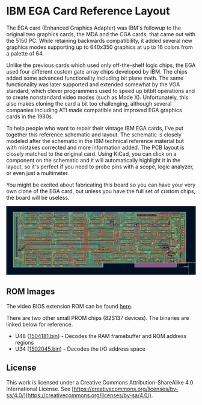 # IBM EGA Card Reference Layout

The EGA card (Enhanced Graphics Adapter) was IBM's followup to the original two graphics cards, the MDA and the CGA cards, that came out with the 5150 PC. While retaining backwards compatibility, it added several new graphics modes supporting up to 640x350 graphics at up to 16 colors from a palette of 64.

Unlike the previous cards which used only off-the-shelf logic chips, the EGA used four different custom gate array chips developed by IBM. The chips added some advanced functionality including bit plane math. The same functionality was later supported and extended somewhat by the VGA standard, which clever programmers used to speed up bitblt operations and to create nonstandard video modes (such as Mode X). Unfortunately, this also makes cloning the card a bit too challenging, although several companies including ATI made compatible and improved EGA graphics cards in the 1980s.

To help people who want to repair their vintage IBM EGA cards, I've put together this reference schematic and layout. The schematic is closely modeled after the schematic in the IBM technical reference material but with mistakes corrected and more information added. The PCB layout is closely matched to the original card. Using KiCad, you can click on a component on the schematic and it will automatically highlight it in the layout, so it's perfect if you need to probe pins with a scope, logic analyzer, or even just a multimeter.

You might be excited about fabricating this board so you can have your very own clone of the EGA card, but unless you have the full set of custom chips, the board will be useless.

![Board layout image](https://github.com/schlae/EGACard/blob/main/EGACard.png)

## ROM Images

The video BIOS extension ROM can be found [here](https://minuszerodegrees.net/rom/rom.htm).

There are two other small PROM chips (82S137 devices). The binaries are linked below for reference.

* U48 ([1504181.bin](https://github.com/schlae/EGACard/blob/main/proms/1504181.BIN)) - Decodes the RAM framebuffer and ROM address regions
* U34 ([1502045.bin](https://github.com/schlae/EGACard/blob/main/proms/1502045.BIN)) - Decodes the I/O address space

## License
This work is licensed under a Creative Commons Attribution-ShareAlike 4.0
International License. See [https://creativecommons.org/licenses/by-sa/4.0/](https://creativecommons.org/licenses/by-sa/4.0/).


